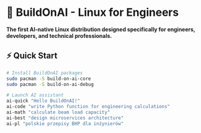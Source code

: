 # 🚀 BuildOnAI - Linux for Engineers

**The first AI-native Linux distribution designed specifically for engineers, developers, and technical professionals.**

## ⚡ Quick Start
```bash
# Install BuildOnAI packages
sudo pacman -S build-on-ai-core
sudo pacman -S build-on-ai-debug

# Launch AI assistant
ai-quick "Hello BuildOnAI!"
ai-code "write Python function for engineering calculations"
ai-math "calculate beam load capacity"
ai-best "design microservices architecture"
ai-pl "polskie przepisy BHP dla inżynierów"
